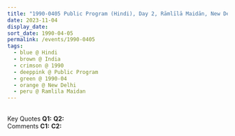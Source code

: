 ```yaml
---
title: "1990-0405 Public Program (Hindi), Day 2, Rāmlīlā Maidān, New Delhi, India"
date: 2023-11-04
display_date: 
sort_date: 1990-04-05
permalink: /events/1990-0405
tags:
  - blue @ Hindi
  - brown @ India
  - crimson @ 1990
  - deeppink @ Public Program
  - green @ 1990-04
  - orange @ New Delhi
  - peru @ Ramlila Maidan
---
```


<br>

<wave-list>
  <list-title color="DarkSeaGreen" width="55">Key Quotes</list-title>
  <list-item color="BlanchedAlmond" width="280"><b>Q1:</b> <i></i></list-item>
  <list-item color="Lavender" width="280"><b>Q2:</b> <i></i></list-item>
</wave-list>

<br>

<wave-list>
  <list-title color="DarkSeaGreen" width="55">Comments</list-title>
  <list-item color="BlanchedAlmond" width="280"><b>C1:</b> <i></i></list-item>
  <list-item color="Lavender" width="280"><b>C2:</b> <i></i></list-item>
</wave-list>
